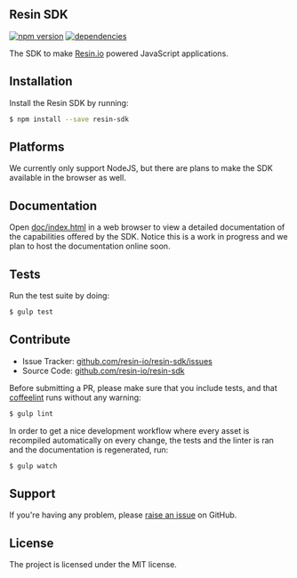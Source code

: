 Resin SDK
---------

[![npm version](https://badge.fury.io/js/resin-sdk.svg)](http://badge.fury.io/js/resin-sdk)
[![dependencies](https://david-dm.org/resin-io/resin-sdk.png)](https://david-dm.org/resin-io/resin.sdk.png)

The SDK to make [Resin.io](https://resin.io/) powered JavaScript applications.

Installation
------------

Install the Resin SDK by running:

```sh
$ npm install --save resin-sdk
```

Platforms
---------

We currently only support NodeJS, but there are plans to make the SDK available in the browser as well.

Documentation
-------------

Open [doc/index.html](https://github.com/resin-io/resin-sdk/blob/master/doc/index.html) in a web browser to view a detailed documentation of the capabilities offered by the SDK. Notice this is a work in progress and we plan to host the documentation online soon.

Tests
-----

Run the test suite by doing:

```sh
$ gulp test
```

Contribute
----------

- Issue Tracker: [github.com/resin-io/resin-sdk/issues](https://github.com/resin-io/resin-sdk/issues)
- Source Code: [github.com/resin-io/resin-sdk](https://github.com/resin-io/resin-sdk)

Before submitting a PR, please make sure that you include tests, and that [coffeelint](http://www.coffeelint.org/) runs without any warning:

```sh
$ gulp lint
```

In order to get a nice development workflow where every asset is recompiled automatically on every change, the tests and the linter is ran and the documentation is regenerated, run:

```sh
$ gulp watch
```

Support
-------

If you're having any problem, please [raise an issue](https://github.com/resin-io/resin-sdk/issues/new) on GitHub.

License
-------

The project is licensed under the MIT license.
